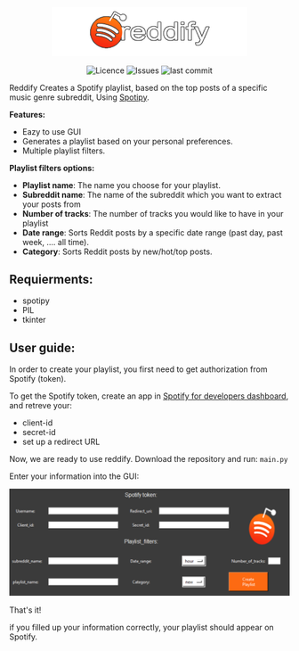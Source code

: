 <p align="center">
<img alt="Reddify" src="assets/icon.png" width="350">
</p>

<p align="center">
<img alt="Licence" src=https://img.shields.io/github/license/lironbdolah/reddify?label=licence>
 <img alt="Issues" src=https://img.shields.io/github/issues/lironbdolah/reddify>
 <img alt="last commit" src=https://img.shields.io/github/last-commit/lironbdolah/reddify>
</p>


Reddify Creates a Spotify playlist, based on the top posts of a specific music genre subreddit, Using [Spotipy](https://spotipy.readthedocs.io/en/2.19.0/).


**Features:**

- Eazy to use GUI
- Generates a playlist based on your personal preferences.
- Multiple playlist filters.


**Playlist filters options:**

- **Playlist name**: The name you choose for your playlist.
- **Subreddit name**: The name of the subreddit which you want to extract your posts from
- **Number of tracks**: The number of tracks you would like to have in your playlist
- **Date range**: Sorts Reddit posts by a specific date range (past day, past week, .... all time).
- **Category**: Sorts Reddit posts by new/hot/top posts.



## Requierments:

- spotipy
- PIL
- tkinter 


## User guide:

In order to create your playlist, you first need to get authorization from Spotify (token).

To get the Spotify token, create an app in [Spotify for developers dashboard](https://developer.spotify.com/dashboard/applications), and retreve your:

 - client-id 
 - secret-id 
 - set up a redirect URL 


Now, we are ready to use reddify.
Download the repository and run: ```main.py ```

Enter your information into the GUI:
<p align="center">
  <img src="assets/gui.png" width="550"/>
</p>

That's it!

if you filled up your information correctly, your playlist should appear on Spotify.
